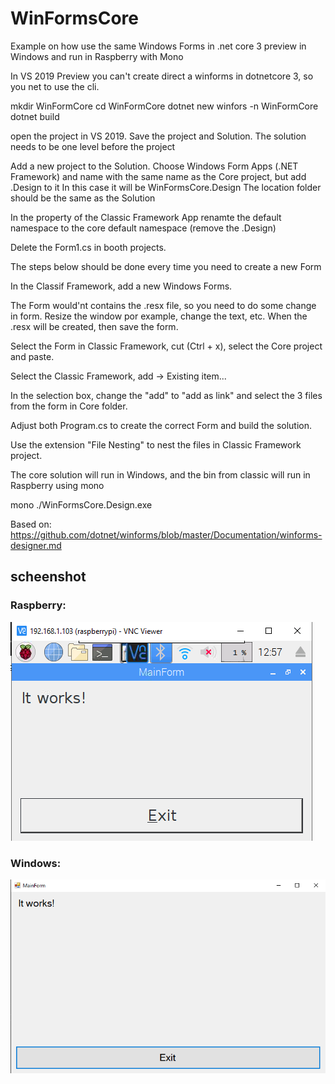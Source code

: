 # WinFormsCore
Example on how use the same Windows Forms in .net core 3 preview in Windows and run in Raspberry with Mono

In VS 2019 Preview you can't create direct a winforms in dotnetcore 3, so you net to use the cli.

mkdir WinFormCore
cd WinFormCore
dotnet new winfors -n WinFormCore
dotnet build

open the project in VS 2019. Save the project and Solution. The solution needs to be one level before the project

Add a new project to the Solution. Choose Windows Form Apps (.NET Framework) and name with the same name as the Core project, but add .Design to it
In this case it will be WinFormsCore.Design
The location folder should be the same as the Solution

In the property of the Classic Framework App renamte the default namespace to the core default namespace (remove the .Design)

Delete the Form1.cs in booth projects.

The steps below should be done every time you need to create a new Form

In the Classif Framework, add a new Windows Forms.

The Form would'nt contains the .resx file, so you need to do some change in form. Resize the window por example, change the text, etc.
When the .resx will be created, then save the form.

Select the Form in Classic Framework, cut (Ctrl + x), select the Core project and paste.

Select the Classic Framework, add -> Existing item...

In the selection box, change the "add" to "add as link" and select the 3 files from the form in Core folder.

Adjust both Program.cs to create the correct Form and build the solution.

Use the extension "File Nesting" to nest the files in Classic Framework project.

The core solution will run in Windows, and the bin from classic will run in Raspberry using mono

mono ./WinFormsCore.Design.exe


Based on: https://github.com/dotnet/winforms/blob/master/Documentation/winforms-designer.md


## scheenshot
### Raspberry: 
![alt text](https://github.com/TonhaoSemAcento/WinFormsCore/blob/master/screehshot/raspberry.PNG)

### Windows: 
![alt text](https://github.com/TonhaoSemAcento/WinFormsCore/blob/master/screehshot/windows.PNG)
